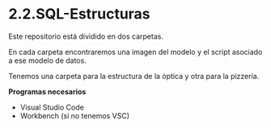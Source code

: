 # 2.2.SQL-Estructuras

Este repositorio está dividido en dos carpetas.

En cada carpeta encontraremos una imagen del modelo y el script asociado a ese modelo de datos.

Tenemos una carpeta para la estructura de la óptica y otra para la pizzería.


**Programas necesarios**
- Visual Studio Code 
- Workbench (si no tenemos VSC)